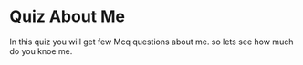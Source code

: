 # Quiz About Me
In this quiz you will get few Mcq questions about me. so lets see how much do you knoe me.